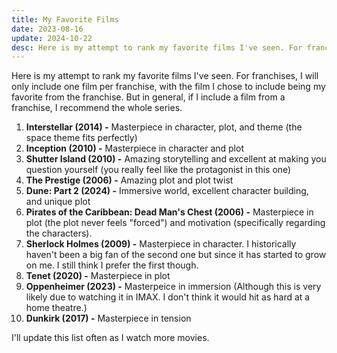 ```yaml
---
title: My Favorite Films
date: 2023-08-16
update: 2024-10-22
desc: Here is my attempt to rank my favorite films I've seen. For franchises, I will only include one film per franchise, with the film I chose to include being my favorite from the franchise. But in general, if I include a film from a franchise, I recommend the whole series.
---
```


Here is my attempt to rank my favorite films I've seen. For franchises, I will only include one film per franchise, with the film I chose to include being my favorite from the franchise. But in general, if I include a film from a franchise, I recommend the whole series.

1. **Interstellar (2014) -** Masterpiece in character, plot, and theme (the space theme fits perfectly)
2. **Inception (2010) -** Masterpiece in character and plot
3. **Shutter Island (2010) -** Amazing storytelling and excellent at making you question yourself (you really feel like the protagonist in this one)
4. **The Prestige (2006) -** Amazing plot and plot twist
5. **Dune: Part 2 (2024) -** Immersive world, excellent character building, and unique plot
6. **Pirates of the Caribbean: Dead Man's Chest (2006) -** Masterpiece in plot (the plot never feels "forced") and motivation (specifically regarding the characters).
7. **Sherlock Holmes (2009) -** Masterpiece in character. I historically haven't been a big fan of the second one but since it has started to grow on me. I still think I prefer the first though.
8. **Tenet (2020) -** Masterpiece in plot
9. **Oppenheimer (2023) -** Masterpeice in immersion (Although this is very likely due to watching it in IMAX. I don't think it would hit as hard at a home theatre.)
10. **Dunkirk (2017) -** Masterpiece in tension

I'll update this list often as I watch more movies.